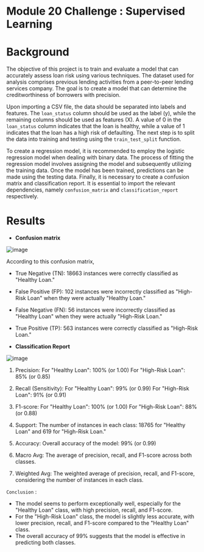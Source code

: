 # Module 20 Challenge : Supervised Learning

# Background

The objective of this project is to train and evaluate a model that can accurately assess loan risk using various techniques. The dataset used for analysis comprises previous lending activities from a peer-to-peer lending services company. The goal is to create a model that can determine the creditworthiness of borrowers with precision. 

Upon importing a CSV file, the data should be separated into labels and features. The `loan_status` column should be used as the label (y), while the remaining columns should be used as features (X). A value of 0 in the `loan_status` column indicates that the loan is healthy, while a value of 1 indicates that the loan has a high risk of defaulting. The next step is to split the data into training and testing using the `train_test_split` function.

To create a regression model, it is recommended to employ the logistic regression model when dealing with binary data. The process of fitting the regression model involves assigning the model and subsequently utilizing the training data. Once the model has been trained, predictions can be made using the testing data. Finally, it is necessary to create a confusion matrix and classification report. It is essential to import the relevant dependencies, namely `confusion_matrix` and `classification_report` respectively. 


# Results

* **Confusion matrix**

![image](https://github.com/lakigit/credit-risk-classification/assets/138610916/1babec63-7f6b-4c9b-883f-24c6e2bedba4)

According to this confusion matrix, 

* True Negative (TN): 18663 instances were correctly classified as "Healthy Loan."
* False Positive (FP): 102 instances were incorrectly classified as "High-Risk Loan" when they were actually "Healthy Loan."
* False Negative (FN): 56 instances were incorrectly classified as "Healthy Loan" when they were actually "High-Risk Loan."
* True Positive (TP): 563 instances were correctly classified as "High-Risk Loan."


* **Classification Report**

![image](https://github.com/lakigit/credit-risk-classification/assets/138610916/5cfc167b-b1d7-438d-b30a-c4c0673112fe)

1. Precision:
For "Healthy Loan": 100% (or 1.00)
For "High-Risk Loan": 85% (or 0.85)

2. Recall (Sensitivity):
For "Healthy Loan": 99% (or 0.99)
For "High-Risk Loan": 91% (or 0.91)

3. F1-score:
For "Healthy Loan": 100% (or 1.00)
For "High-Risk Loan": 88% (or 0.88)

4. Support:
The number of instances in each class: 18765 for "Healthy Loan" and 619 for "High-Risk Loan."

5. Accuracy:
Overall accuracy of the model: 99% (or 0.99)

6. Macro Avg:
The average of precision, recall, and F1-score across both classes.

7. Weighted Avg:
The weighted average of precision, recall, and F1-score, considering the number of instances in each class.

`Conclusion` : 

* The model seems to perform exceptionally well, especially for the "Healthy Loan" class, with high precision, recall, and F1-score.
* For the "High-Risk Loan" class, the model is slightly less accurate, with lower precision, recall, and F1-score compared to the "Healthy Loan" class.
* The overall accuracy of 99% suggests that the model is effective in predicting both classes.
